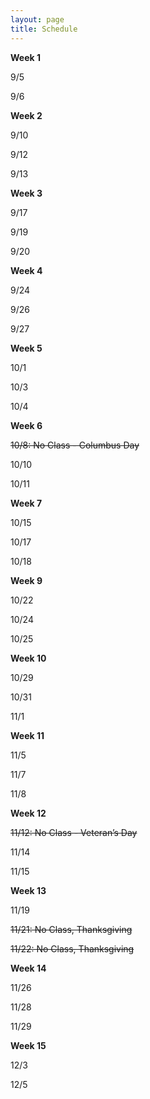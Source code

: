 ```yaml
---
layout: page
title: Schedule
---
```


**Week 1**

9/5

9/6

**Week 2**

9/10

9/12

9/13

**Week 3**

9/17

9/19

9/20

**Week 4**

9/24

9/26

9/27

**Week 5**

10/1

10/3

10/4

**Week 6**

~~10/8:  No Class - Columbus Day~~

10/10

10/11

**Week 7**

10/15

10/17

10/18

**Week 9**

10/22

10/24

10/25

**Week 10**

10/29

10/31

11/1

**Week 11**

11/5

11/7

11/8

**Week 12**

~~11/12: No Class - Veteran’s Day~~

11/14

11/15

**Week 13**

11/19

~~11/21: No Class, Thanksgiving~~

~~11/22: No Class, Thanksgiving~~ 

**Week 14**

11/26

11/28

11/29

**Week 15**

12/3

12/5